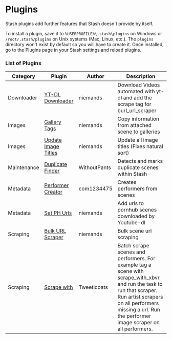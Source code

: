 # Plugins
Stash plugins add further features that Stash doesn't provide by itself.

To install a plugin, save it to `%USERPROFILE%\.stash\plugins` on Windows or `/root/.stash/plugins` on Unix systems (Mac, Linux, etc.). The `plugins` directory won't exist by default so you will have to create it. Once installed, go to the Plugins page in your Stash settings and reload plugins.

### List of Plugins

Category | Plugin | Author | Description
-|-|-|-
Downloader | [YT-DL Downloader](https://github.com/niemands/StashPlugins) | niemands | Download Videos automated with yt-dl and add the scrape tag for burl_url_scraper |
Images | [Gallery Tags](https://github.com/niemands/StashPlugins) | niemands | Copy information from attached scene to galleries   |
Images | [Update Image Titles](https://github.com/niemands/StashPlugins) | niemands | Update all image titles (Fixes natural sort)        |
Maintenance | [Duplicate Finder](https://github.com/WithoutPants/stash-plugin-duplicate-finder) | WithoutPants | Detects and marks duplicate scenes within Stash
Metadata | [Performer Creator](https://github.com/com1234475/stash-plugin-performer-creator) | com1234475 | Creates performers from scenes
Metadata | [Set PH Urls](https://github.com/niemands/StashPlugins) | niemands | Add urls to pornhub scenes downloaded by Youtube-dl |
Scraping | [Bulk URL Scraper](https://github.com/niemands/StashPlugins) | niemands | Bulk scene url scraping                             |
Scraping | [Scrape with](https://github.com/Tweeticoats/stash-plugin-scrape_with)|Tweeticoats | Batch scrape scenes and performers. For example tag a scene with scrape_with_xbvr and run the task to run that scraper. Run artist scrapers on all performers missing a url. Run the performer image scraper on all performers.

